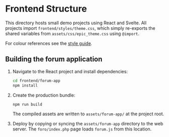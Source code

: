 # Frontend Structure

This directory hosts small demo projects using React and Svelte. All projects
import `frontend/styles/theme.css`, which simply re-exports the shared
variables from `assets/css/epic_theme.css` using `@import`.

For colour references see the [style guide](style-guide.md).

## Building the forum application

1. Navigate to the React project and install dependencies:

   ```bash
   cd frontend/forum-app
   npm install
   ```

2. Create the production bundle:

   ```bash
   npm run build
   ```

   The compiled assets are written to `assets/forum-app/` at the project root.

3. Deploy by copying or syncing the `assets/forum-app` directory to the
   web server. The `foro/index.php` page loads `forum.js` from this location.
